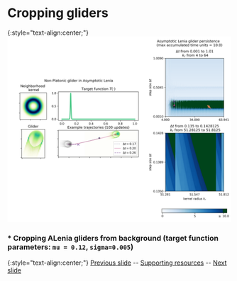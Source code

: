 # Cropping gliders 

{:style="text-align:center;"}
![alenia glider summary](https://raw.githubusercontent.com/riveSunder/fractal_persistence/master/docs/assets/asymdrop_nonplatonic_summary.png)

### * Cropping ALenia gliders from background (target function parameters: `mu = 0.12`, `sigma=0.005`)

{:style="text-align:center;"}
[Previous slide](https://rivesunder.github.io/fractal_persistence/al24_slide_009) -- [Supporting resources](https://rivesunder.github.io/fractal_persistence) -- [Next slide](https://rivesunder.github.io/fractal_persistence/al24_slide_011)

